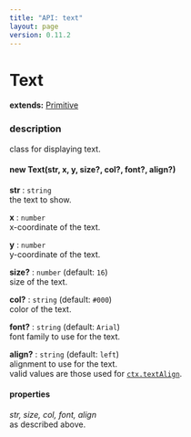 ```yaml
---
title: "API: text"
layout: page
version: 0.11.2
---
```


# Text

**extends:** [Primitive](primitive)

### description
class for displaying text.

#### new Text(str, x, y, size?, col?, font?, align?)

**str** : `string`\
the text to show.

**x** : `number`\
x-coordinate of the text.

**y** : `number`\
y-coordinate of the text.

**size?** : `number` (default: `16`)\
size of the text.

**col?** : `string` (default: `#000`)\
color of the text.

**font?** : `string` (default: `Arial`)\
font family to use for the text.

**align?** : `string` (default: `left`)\
alignment to use for the text.\
valid values are those used for [`ctx.textAlign`](https://developer.mozilla.org/en-US/docs/Web/API/CanvasRenderingContext2D/textAlign).

#### properties
*str, size, col, font, align*\
as described above.
